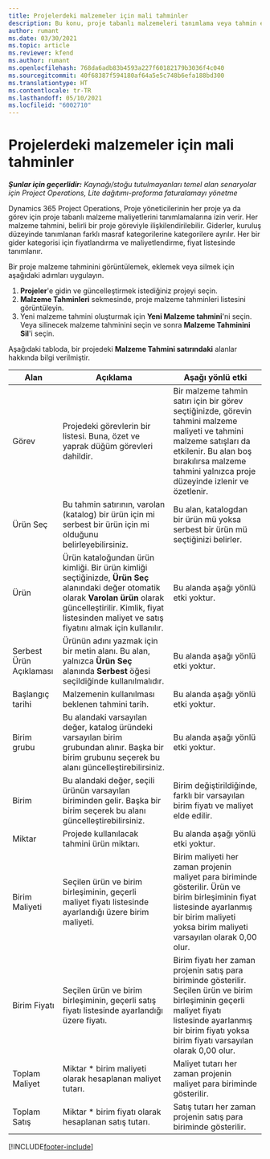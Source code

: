 ```yaml
---
title: Projelerdeki malzemeler için mali tahminler
description: Bu konu, proje tabanlı malzemeleri tanımlama veya tahmin etme hakkında bilgi sağlar.
author: rumant
ms.date: 03/30/2021
ms.topic: article
ms.reviewer: kfend
ms.author: rumant
ms.openlocfilehash: 768da6adb83b4593a227f60182179b3036f4c040
ms.sourcegitcommit: 40f68387f594180af64a5e5c748b6efa188bd300
ms.translationtype: HT
ms.contentlocale: tr-TR
ms.lasthandoff: 05/10/2021
ms.locfileid: "6002710"
---
```

# <a name="financial-estimates-for-materials-on-projects"></a>Projelerdeki malzemeler için mali tahminler

_**Şunlar için geçerlidir:** Kaynağı/stoğu tutulmayanları temel alan senaryolar için Project Operations, Lite dağıtımı-proforma faturalamayı yönetme_

Dynamics 365 Project Operations, Proje yöneticilerinin her proje ya da görev için proje tabanlı malzeme maliyetlerini tanımlamalarına izin verir. Her malzeme tahmini, belirli bir proje göreviyle ilişkilendirilebilir. Giderler, kuruluş düzeyinde tanımlanan farklı masraf kategorilerine kategorilere ayrılır. Her bir gider kategorisi için fiyatlandırma ve maliyetlendirme, fiyat listesinde tanımlanır. 

Bir proje malzeme tahminini görüntülemek, eklemek veya silmek için aşağıdaki adımları uygulayın.

1. **Projeler**'e gidin ve güncelleştirmek istediğiniz projeyi seçin.
2. **Malzeme Tahminleri** sekmesinde, proje malzeme tahminleri listesini görüntüleyin.
3. Yeni malzeme tahmini oluşturmak için **Yeni Malzeme tahmini**'ni seçin. Veya silinecek malzeme tahminini seçin ve sonra **Malzeme Tahminini Sil**'i seçin.

Aşağıdaki tabloda, bir projedeki **Malzeme Tahmini satırındaki** alanlar hakkında bilgi verilmiştir. 

| **Alan** | **Açıklama** | **Aşağı yönlü etki** |
| --- | --- | --- |
| Görev | Projedeki görevlerin bir listesi. Buna, özet ve yaprak düğüm görevleri dahildir. | Bir malzeme tahmin satırı için bir görev seçtiğinizde, görevin tahmini malzeme maliyeti ve tahmini malzeme satışları da etkilenir. Bu alan boş bırakılırsa malzeme tahmini yalnızca proje düzeyinde izlenir ve özetlenir. |
| Ürün Seç |  Bu tahmin satırının, varolan (katalog) bir ürün için mi serbest bir ürün için mi olduğunu belirleyebilirsiniz. | Bu alan, katalogdan bir ürün mü yoksa serbest bir ürün mü seçtiğinizi belirler. |
| Ürün | Ürün kataloğundan ürün kimliği. Bir ürün kimliği seçtiğinizde, **Ürün Seç** alanındaki değer otomatik olarak **Varolan ürün** olarak güncelleştirilir. Kimlik, fiyat listesinden maliyet ve satış fiyatını almak için kullanılır. | Bu alanda aşağı yönlü etki yoktur. |
| Serbest Ürün Açıklaması | Ürünün adını yazmak için bir metin alanı. Bu alan, yalnızca **Ürün Seç** alanında **Serbest** öğesi seçildiğinde kullanılmalıdır.| Bu alanda aşağı yönlü etki yoktur. |
| Başlangıç tarihi | Malzemenin kullanılması beklenen tahmini tarih. | Bu alanda aşağı yönlü etki yoktur. |
| Birim grubu | Bu alandaki varsayılan değer, katalog üründeki varsayılan birim grubundan alınır. Başka bir birim grubunu seçerek bu alanı güncelleştirebilirsiniz. | Bu alanda aşağı yönlü etki yoktur. |
| Birim | Bu alandaki değer, seçili ürünün varsayılan biriminden gelir. Başka bir birim seçerek bu alanı güncelleştirebilirsiniz. | Birim değiştirildiğinde, farklı bir varsayılan birim fiyatı ve maliyet elde edilir. |
| Miktar | Projede kullanılacak tahmini ürün miktarı. | Bu alanda aşağı yönlü etki yoktur. |
| Birim Maliyeti | Seçilen ürün ve birim birleşiminin, geçerli maliyet fiyatı listesinde ayarlandığı üzere birim maliyeti. | Birim maliyeti her zaman projenin maliyet para biriminde gösterilir. Ürün ve birim birleşiminin fiyat listesinde ayarlanmış bir birim maliyeti yoksa birim maliyeti varsayılan olarak 0,00 olur. |
| Birim Fiyatı | Seçilen ürün ve birim birleşiminin, geçerli satış fiyatı listesinde ayarlandığı üzere fiyatı. | Birim fiyatı her zaman projenin satış para biriminde gösterilir. Seçilen ürün ve birim birleşiminin geçerli maliyet fiyatı listesinde ayarlanmış bir birim fiyatı yoksa birim fiyatı varsayılan olarak 0,00 olur.|
| Toplam Maliyet | Miktar \* birim maliyeti olarak hesaplanan maliyet tutarı.| Maliyet tutarı her zaman projenin maliyet para biriminde gösterilir. |
| Toplam Satış | Miktar \* birim fiyatı olarak hesaplanan satış tutarı. | Satış tutarı her zaman projenin satış para biriminde gösterilir. |


[!INCLUDE[footer-include](../includes/footer-banner.md)]
